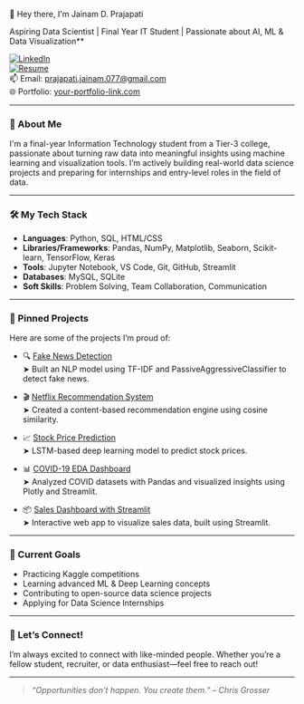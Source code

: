 👋 Hey there, I'm Jainam D. Prajapati

Aspiring Data Scientist | Final Year IT Student | Passionate about AI, ML & Data Visualization**

[![LinkedIn](https://img.shields.io/badge/LinkedIn-0077B5?style=flat-square&logo=linkedin&logoColor=white)](https://linkedin.com/in/yourlinkedin)  
[![Resume](https://img.shields.io/badge/Resume-PDF-informational?style=flat-square&logo=adobeacrobatreader&logoColor=white&color=FF6F61)](https://your-resume-link.com)  
📫 Email: [prajapati.jainam.077@gmail.com](mailto:your.email@gmail.com)  
🌐 Portfolio: [your-portfolio-link.com](https://your-portfolio-link.com)

---

### 🚀 About Me

I'm a final-year Information Technology student from a Tier-3 college, passionate about turning raw data into meaningful insights using machine learning and visualization tools. I’m actively building real-world data science projects and preparing for internships and entry-level roles in the field of data.

---

### 🛠️ My Tech Stack

- **Languages**: Python, SQL, HTML/CSS
- **Libraries/Frameworks**: Pandas, NumPy, Matplotlib, Seaborn, Scikit-learn, TensorFlow, Keras
- **Tools**: Jupyter Notebook, VS Code, Git, GitHub, Streamlit
- **Databases**: MySQL, SQLite
- **Soft Skills**: Problem Solving, Team Collaboration, Communication

---

### 📌 Pinned Projects

Here are some of the projects I’m proud of:

- 🔍 [Fake News Detection](https://github.com/yourusername/fake-news-detector)  
  ➤ Built an NLP model using TF-IDF and PassiveAggressiveClassifier to detect fake news.

- 🎬 [Netflix Recommendation System](https://github.com/yourusername/netflix-recommender)  
  ➤ Created a content-based recommendation engine using cosine similarity.

- 📈 [Stock Price Prediction](https://github.com/yourusername/stock-price-predictor)  
  ➤ LSTM-based deep learning model to predict stock prices.

- 📊 [COVID-19 EDA Dashboard](https://github.com/yourusername/covid-eda-dashboard)  
  ➤ Analyzed COVID datasets with Pandas and visualized insights using Plotly and Streamlit.

- 📦 [Sales Dashboard with Streamlit](https://github.com/yourusername/sales-dashboard)  
  ➤ Interactive web app to visualize sales data, built using Streamlit.

---

### 🎯 Current Goals

- Practicing Kaggle competitions  
- Learning advanced ML & Deep Learning concepts  
- Contributing to open-source data science projects  
- Applying for Data Science Internships

---

### 📢 Let’s Connect!

I’m always excited to connect with like-minded people. Whether you’re a fellow student, recruiter, or data enthusiast—feel free to reach out!

---

> *“Opportunities don't happen. You create them.” – Chris Grosser*
